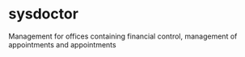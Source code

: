 # sysdoctor
Management for offices containing financial control, management of appointments and appointments
